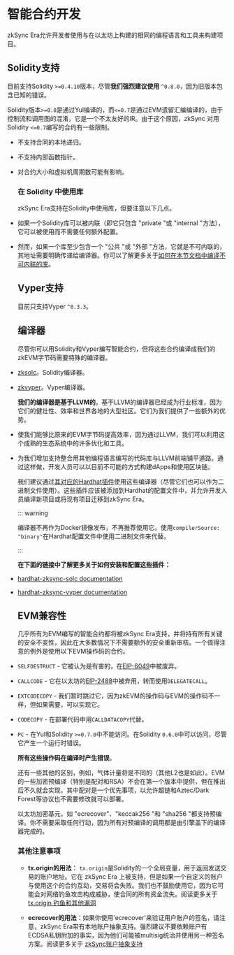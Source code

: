 # 智能合约开发

zkSync Era允许开发者使用与在以太坊上构建的相同的编程语言和工具来构建项目。

## Solidity支持

  目前支持Solidity `>=0.4.10`版本，尽管**我们强烈建议使用** `^0.8.0`，因为旧版本包含已知的错误。

  Solidity版本`>=0.8`是通过Yul编译的，而`<=0.7`是通过EVM遗留汇编编译的，由于控制流和调用图的混淆，它是一个不太友好的IR。由于这个原因，zkSync 对用 Solidity `<=0.7`编写的合约有一些限制。

- 不支持合同的本地递归。

- 不支持内部函数指针。

- 对合约大小和虚拟机周期数可能有影响。
  
  ### 在 Solidity 中使用库
  
  zkSync Era支持在Solidity中使用库，但要注意以下几点。

- 如果一个Solidity库可以被内联（即它只包含 "private "或 "internal "方法），它可以被使用而不需要任何额外配置。

- 然而，如果一个库至少包含一个 "公共 "或 "外部 "方法，它就是不可内联的，其地址需要明确传递给编译器。你可以了解更多关于[如何在本节文档中编译不可内联的库](.../.../api/hardhat/compiling-libraries.md)。
  
  ## Vyper支持
  
  目前只支持Vyper `^0.3.3`。
  
  ## 编译器
  
  尽管你可以用Solidity和Vyper编写智能合约，但将这些合约编译成我们的zkEVM字节码需要特殊的编译器。

- [zksolc](https://github.com/matter-labs/zksolc-bin)。Solidity编译器。

- [zkvyper](https://github.com/matter-labs/zkvyper-bin)。Vyper编译器。
  
  **我们的编译器是基于LLVM的**。基于LLVM的编译器已经成为行业标准，因为它们的健壮性、效率和世界各地的大型社区。它们为我们提供了一些额外的优势。

- 使我们能够比原来的EVM字节码提高效率，因为通过LLVM，我们可以利用这个成熟的生态系统中的许多优化和工具。

- 为我们增加支持整合用其他编程语言编写的代码库与LLVM前端铺平道路。通过这样做，开发人员可以以目前不可能的方式构建dApps和使用区块链。
  
  我们建议通过[其对应的Hardhat插件](.../.../.../api/hardhat/plugins.md)使用这些编译器（尽管它们也可以作为二进制文件使用）。这些插件应该被添加到Hardhat的配置文件中，并允许开发人员编译新项目或将现有项目迁移到zkSync Era。
  
  ::: warning
  
  编译器不再作为Docker镜像发布，不再推荐使用它。使用`compilerSource: "binary"`在Hardhat配置文件中使用二进制文件来代替。
  
  :::
  
  **在下面的链接中了解更多关于如何安装和配置这些插件：**

- [hardhat-zksync-solc documentation](./././api/hardhat/hadhat-zksync-solc.md)

- [hardhat-zksync-vyper documentation](./././api/hardhat/hardhat-zksync-vyper.md)
  
  ## EVM兼容性
  
  几乎所有为EVM编写的智能合约都将被zkSync Era支持，并将持有所有关键的安全不变性，因此在大多数情况下不需要额外的安全重新审核。一个值得注意的例外是使用以下EVM操作码的合约。

- `SELFDESTRUCT` - 它被认为是有害的，在[EIP-6049](https://eips.ethereum.org/EIPS/eip-6049)中被废弃。

- `CALLCODE` - 它在以太坊的[EIP-2488](https://eips.ethereum.org/EIPS/eip-2488)中被弃用，转而使用`DELEGATECALL`。

- `EXTCODECOPY` - 我们暂时跳过它，因为zkEVM的操作码与EVM的操作码不一样，但如果需要，可以实现它。

- `CODECOPY` - 在部署代码中用`CALLDATACOPY`代替。

- `PC` - 在Yul和Solidity `>=0.7.0`中不能访问。在Solidity `0.6.0`中可以访问，尽管它产生一个运行时错误。
  
  **所有这些操作码在编译时产生错误**。
  
  还有一些其他的区别，例如，气体计量将是不同的（其他L2也是如此）。EVM的一些加密预编译（特别是配对和RSA）不会在第一个版本中提供，但在推出后不久就会实现，其中配对是一个优先事项，以允许超链和Aztec/Dark Forest等协议也不需要修改就可以部署。
  
  以太坊加密基元，如 "ecrecover"、"keccak256 "和 "sha256 "都支持预编译。你不需要采取任何行动，因为所有对预编译的调用都是由引擎盖下的编译器完成的。
  
  ### 其他注意事项
  
  - **tx.origin的用法**： `tx.origin`是Solidity的一个全局变量，用于返回发送交易的账户地址。它在 zkSync Era 上被支持，但是如果一个自定义的账户与使用这个的合约互动，交易将会失败。我们也不鼓励使用它，因为它可能会对网络钓鱼攻击构成威胁，使合同的所有资金流失。阅读更多关于 [tx.origin 钓鱼和其他漏洞](https://hackernoon.com/hacking-solidity-contracts-using-txorigin-for-authorization-are-vulnerable-to-phishing)
  
  - **ecrecover的用法**：如果你使用'ecrecover'来验证用户账户的签名，请注意，zkSync Era带有本地账户抽象支持。强烈建议不要依赖账户有ECDSA私钥附加的事实，因为他们可能被multisig统治并使用另一种签名方案。阅读更多关于 [zkSync账户抽象支持](.../.../developer-guides/aa.md)
